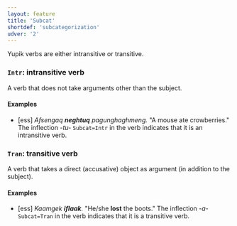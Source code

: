 ```yaml
---
layout: feature
title: 'Subcat'
shortdef: 'subcategorization'
udver: '2'
---
```


Yupik verbs are either intransitive or transitive.

### <a name="Intr">`Intr`</a>: intransitive verb

A verb that does not take arguments other than the subject.

#### Examples

* [ess] _Afsengaq <b>neghtuq</b> pagunghaghmeng._ "A mouse ate crowberries." The inflection _-tu-_ `Subcat=Intr` in the verb indicates that it is an intransitive verb.


### <a name="Tran">`Tran`</a>: transitive verb

A verb that takes a direct (accusative) object as argument (in addition to the subject).

#### Examples

* [ess] _Kaamgek <b>iflaak</b>._ "He/she <b>lost</b> the boots." The inflection _-a-_ `Subcat=Tran` in the verb indicates that it is a transitive verb.

<!-- Interlanguage links updated St lis 3 20:58:30 CET 2021 -->

